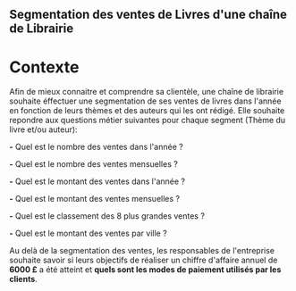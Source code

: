 ## Segmentation des ventes de Livres d'une chaîne de Librairie

# Contexte

Afin de mieux connaitre et comprendre sa clientèle, une chaîne de librairie souhaite éffectuer une segmentation de ses ventes de livres dans l'année en fonction de leurs thèmes et des auteurs qui les ont rédigé. Elle souhaite repondre aux questions métier suivantes pour chaque segment (Thème du livre et/ou auteur):

**-** Quel est le nombre des ventes dans l'année ? 

**-** Quel est le nombre des ventes mensuelles ? 

**-** Quel est le montant des ventes dans l'année ? 

**-** Quel est le montant des ventes mensuelles ? 

**-** Quel est le classement des 8 plus grandes ventes ? 

**-** Quel est le montant des ventes par ville ?

Au delà de la segmentation des ventes, les responsables de l'entreprise souhaite savoir si leurs objectifs de réaliser un chiffre d'affaire annuel de **6000 £**  a été atteint et **quels sont les modes de paiement utilisés par les clients**.







